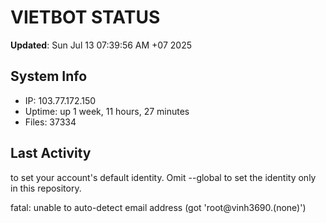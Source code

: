 # VIETBOT STATUS
**Updated**: Sun Jul 13 07:39:56 AM +07 2025

## System Info
- IP: 103.77.172.150
- Uptime: up 1 week, 11 hours, 27 minutes
- Files: 37334

## Last Activity

to set your account's default identity.
Omit --global to set the identity only in this repository.

fatal: unable to auto-detect email address (got 'root@vinh3690.(none)')

